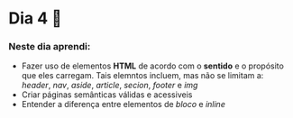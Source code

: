 # Dia 4 📆

### Neste dia aprendi:

* Fazer uso de elementos **HTML** de acordo com o **sentido** e o propósito que eles carregam. Tais elemntos incluem, mas não se limitam a: *header*, *nav*, *aside*, *article*, *secion*, *footer* e *img*
* Criar páginas semânticas válidas e acessiveis
* Entender a diferença entre elementos de *bloco* e *inline*
